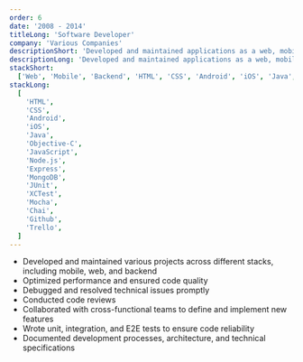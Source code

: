 ```yaml
---
order: 6
date: '2008 - 2014'
titleLong: 'Software Developer'
company: 'Various Companies'
descriptionShort: 'Developed and maintained applications as a web, mobile, backend, and full-stack developer for various companies, delivering scalable and efficient solutions'
descriptionLong: 'Developed and maintained applications as a web, mobile, backend, and full-stack developer for various companies, delivering scalable and efficient solutions. Worked on diverse projects across industries, utilizing modern technologies to meet business objectives. Collaborated with cross-functional teams to design, implement, and deploy applications, ensuring performance, reliability, and maintainability'
stackShort:
  ['Web', 'Mobile', 'Backend', 'HTML', 'CSS', 'Android', 'iOS', 'Java', 'Objective-C', 'JavaScript', 'Testing']
stackLong:
  [
    'HTML',
    'CSS',
    'Android',
    'iOS',
    'Java',
    'Objective-C',
    'JavaScript',
    'Node.js',
    'Express',
    'MongoDB',
    'JUnit',
    'XCTest',
    'Mocha',
    'Chai',
    'Github',
    'Trello',
  ]
---
```


<p>
  <ul>
    <li><span class="text-gray-50">Developed</span> and <span class="text-gray-50">maintained</span> various projects across different stacks, including <span class="text-gray-50">mobile</span>, <span class="text-gray-50">web</span>, and <span class="text-gray-50">backend</span></li>
    <li><span class="text-gray-50">Optimized performance</span> and ensured <span class="text-gray-50">code quality</span></li>
    <li>Debugged and resolved <span class="text-gray-50">technical issues</span> promptly</li>
    <li>Conducted <span class="text-gray-50">code reviews</span></li>
    <li>Collaborated with cross-functional teams to <span class="text-gray-50">define</span> and implement new <span class="text-gray-50">features</span></li>
    <li>Wrote <span class="text-gray-50">unit</span>, <span class="text-gray-50">integration</span>, and <span class="text-gray-50">E2E</span> tests to ensure code reliability</li>
    <li><span class="text-gray-50">Documented</span> development processes, architecture, and technical specifications</li>
  </ul>
</p>

